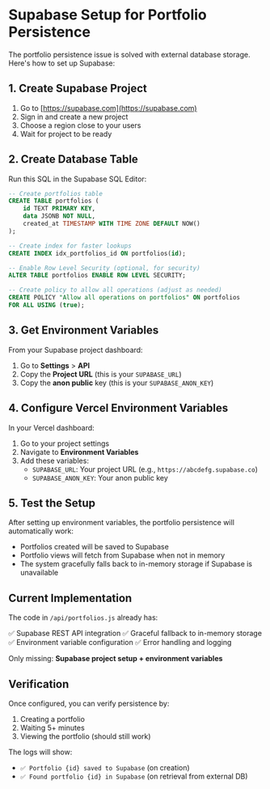 # Supabase Setup for Portfolio Persistence

The portfolio persistence issue is solved with external database storage. Here's how to set up Supabase:

## 1. Create Supabase Project

1. Go to [https://supabase.com](https://supabase.com)
2. Sign in and create a new project
3. Choose a region close to your users
4. Wait for project to be ready

## 2. Create Database Table

Run this SQL in the Supabase SQL Editor:

```sql
-- Create portfolios table
CREATE TABLE portfolios (
    id TEXT PRIMARY KEY,
    data JSONB NOT NULL,
    created_at TIMESTAMP WITH TIME ZONE DEFAULT NOW()
);

-- Create index for faster lookups
CREATE INDEX idx_portfolios_id ON portfolios(id);

-- Enable Row Level Security (optional, for security)
ALTER TABLE portfolios ENABLE ROW LEVEL SECURITY;

-- Create policy to allow all operations (adjust as needed)
CREATE POLICY "Allow all operations on portfolios" ON portfolios
FOR ALL USING (true);
```

## 3. Get Environment Variables

From your Supabase project dashboard:

1. Go to **Settings** > **API**
2. Copy the **Project URL** (this is your `SUPABASE_URL`)
3. Copy the **anon public** key (this is your `SUPABASE_ANON_KEY`)

## 4. Configure Vercel Environment Variables

In your Vercel dashboard:

1. Go to your project settings
2. Navigate to **Environment Variables**
3. Add these variables:
   - `SUPABASE_URL`: Your project URL (e.g., `https://abcdefg.supabase.co`)
   - `SUPABASE_ANON_KEY`: Your anon public key

## 5. Test the Setup

After setting up environment variables, the portfolio persistence will automatically work:

- Portfolios created will be saved to Supabase
- Portfolio views will fetch from Supabase when not in memory
- The system gracefully falls back to in-memory storage if Supabase is unavailable

## Current Implementation

The code in `/api/portfolios.js` already has:

✅ Supabase REST API integration
✅ Graceful fallback to in-memory storage
✅ Environment variable configuration
✅ Error handling and logging

Only missing: **Supabase project setup + environment variables**

## Verification

Once configured, you can verify persistence by:

1. Creating a portfolio
2. Waiting 5+ minutes
3. Viewing the portfolio (should still work)

The logs will show:
- `✅ Portfolio {id} saved to Supabase` (on creation)
- `✅ Found portfolio {id} in Supabase` (on retrieval from external DB)